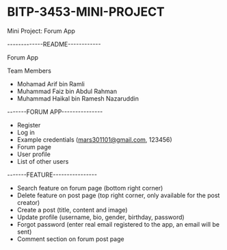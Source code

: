 # BITP-3453-MINI-PROJECT
Mini Project: Forum App

-------------README------------

Forum App

Team Members
- Mohamad Arif bin Ramli
- Muhammad Faiz bin Abdul Rahman
- Muhammad Haikal bin Ramesh Nazaruddin

-------FORUM APP---------------

- Register
- Log in
- Example credentials (mars301101@gmail.com, 123456)
- Forum page
- User profile
- List of other users

-------FEATURE----------------

- Search feature on forum page (bottom right corner)
- Delete feature on post page (top right corner, only available for the post creator)
- Create a post (title, content and image)
- Update profile (username, bio, gender, birthday, password)
- Forgot password (enter real email registered to the app, an email will be sent)
- Comment section on forum post page

